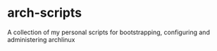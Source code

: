 # arch-scripts
A collection of my personal scripts for bootstrapping, configuring and administering archlinux
